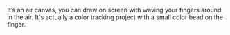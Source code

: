 It’s an air canvas, you can draw on screen with waving your fingers around in the air. It's actually a color tracking project with a small color bead on the finger.
